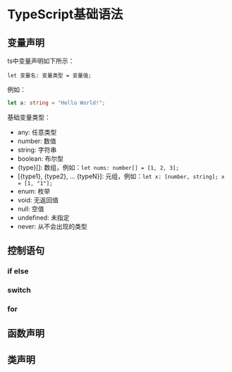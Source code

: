 # TypeScript基础语法
## 变量声明
ts中变量声明如下所示：  
```
let 变量名: 变量类型 = 变量值;
```
例如：  
```typescript
let a: string = "Hello World!";
```
基础变量类型：
- any: 任意类型 
- number: 数值
- string: 字符串
- boolean: 布尔型
- {type}[]: 数组，例如：`let nums: number[] = [1, 2, 3];`
- [{type1}, {type2}, ... {typeN}]: 元组，例如：`let x: [number, string]; x = [1, "1"];`
- enum: 枚举
- void: 无返回值
- null: 空值
- undefined: 未指定
- never: 从不会出现的类型
## 控制语句
### if else
### switch
### for
## 函数声明
## 类声明
